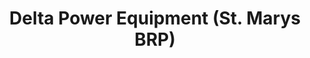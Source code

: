 ---
title: "Delta Power Equipment (St. Marys BRP)"
url: /st-marys/delta-power-equipment-st-marys-brp/
shop: Motorrad
---